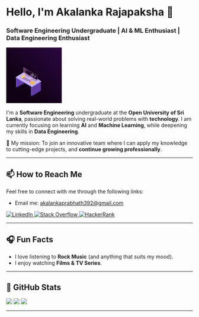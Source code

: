 # **Hello, I'm Akalanka Rajapaksha 👋** 
 
### Software Engineering Undergraduate | AI & ML Enthusiast | Data Engineering Enthusiast 

![image alt](https://github.com/APR2001/APR2001/blob/36be2d00be87fd9325bb6a4b0660dcede08607bc/Animation%20-%201736106109470.gif)


I'm a **Software Engineering** undergraduate at the **Open University of Sri Lanka**, passionate about solving real-world problems with **technology**. I am currently focusing on learning **AI** and **Machine Learning**, while deepening my skills in **Data Engineering**.

🌟 My mission: To join an innovative team where I can apply my knowledge to cutting-edge projects, and **continue growing professionally**.

---

## 📫 **How to Reach Me**
Feel free to connect with me through the following links:

-  Email me: akalankaprabhath392@gmail.com

  <a href="https://www.linkedin.com/in/akalankarajapaksha-software-engineer" target="_blank">
    <img src="https://img.shields.io/badge/LinkedIn-0077B5?style=for-the-badge&logo=linkedin&logoColor=white" alt="LinkedIn">
  </a>

  <a href="https://stackoverflow.com/users/28898584" target="_blank">
    <img src="https://img.shields.io/badge/Stack%20Overflow-F58025?style=for-the-badge&logo=stackoverflow&logoColor=white" alt="Stack Overflow">
  </a>

  <a href="https://www.hackerrank.com/akalankaprabhat1" target="_blank">
    <img src="https://img.shields.io/badge/HackerRank-2EC866?style=for-the-badge&logo=hackerrank&logoColor=white" alt="HackerRank">
  </a>


---

## 🎧 **Fun Facts**
- I love listening to **Rock Music** (and anything that suits my mood).
- I enjoy watching **Films & TV Series**.

---

## 🚀 **GitHub Stats**  
<div align="left">
  <img height="180em" src="https://github-readme-stats.vercel.app/api?username=APR2001&show_icons=true&count_private=true&theme=radical" />
  <img height="180em" src="https://github-readme-streak-stats.herokuapp.com/?user=APR2001&theme=radical" />
  <img height="180em" src="https://github-readme-stats.vercel.app/api/top-langs/?username=APR2001&layout=compact&theme=radical" />
</div>

---



